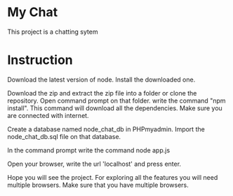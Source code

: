 # My Chat

This project is a chatting sytem

# Instruction

Download the latest version of node. Install the downloaded one. 

Download the zip and extract the zip file into a folder or clone the repository. Open command prompt on that folder.
write the command "npm install". This command will download all the dependencies. Make sure you are connected with internet. 

Create a database named node_chat_db in PHPmyadmin. Import the node_chat_db.sql file on that database.

In the command prompt write the command  node app.js

Open your browser, write the url 'localhost' and press enter.

Hope you will see the project. For exploring all the features you will need multiple browsers. Make sure that you have multiple browsers.
